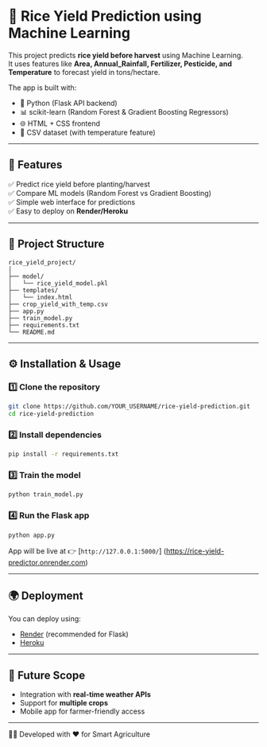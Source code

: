 # 🌾 Rice Yield Prediction using Machine Learning

This project predicts **rice yield before harvest** using Machine Learning.  
It uses features like **Area, Annual_Rainfall, Fertilizer, Pesticide, and Temperature** to forecast yield in tons/hectare.  

The app is built with:
- 🐍 Python (Flask API backend)
- 📊 scikit-learn (Random Forest & Gradient Boosting Regressors)
- 🌐 HTML + CSS frontend
- 📁 CSV dataset (with temperature feature)

---

## 🚀 Features
✅ Predict rice yield before planting/harvest  
✅ Compare ML models (Random Forest vs Gradient Boosting)  
✅ Simple web interface for predictions  
✅ Easy to deploy on **Render/Heroku**  

---

## 📂 Project Structure
```
rice_yield_project/
│
├── model/
│   └── rice_yield_model.pkl
├── templates/
│   └── index.html
├── crop_yield_with_temp.csv
├── app.py
├── train_model.py
├── requirements.txt
└── README.md
```

---

## ⚙️ Installation & Usage

### 1️⃣ Clone the repository
```bash
git clone https://github.com/YOUR_USERNAME/rice-yield-prediction.git
cd rice-yield-prediction
```

### 2️⃣ Install dependencies
```bash
pip install -r requirements.txt
```

### 3️⃣ Train the model
```bash
python train_model.py
```

### 4️⃣ Run the Flask app
```bash
python app.py
```

App will be live at 👉 [`http://127.0.0.1:5000/`]
(https://rice-yield-predictor.onrender.com)

---

## 🌍 Deployment
You can deploy using:
- [Render](https://render.com/) (recommended for Flask)
- [Heroku](https://www.heroku.com/)

---

## 🎯 Future Scope
- Integration with **real-time weather APIs**
- Support for **multiple crops**
- Mobile app for farmer-friendly access

---

👨‍💻 Developed with ❤️ for Smart Agriculture
